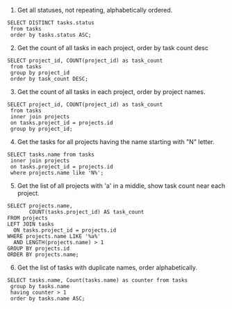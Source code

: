 1. Get all statuses, not repeating, alphabetically ordered.

```
SELECT DISTINCT tasks.status
 from tasks
 order by tasks.status ASC;
```

2. Get the count of all tasks in each project, order by task count desc

```
SELECT project_id, COUNT(project_id) as task_count
 from tasks
 group by project_id
 order by task_count DESC;
```

3. Get the count of all tasks in each project, order by project names.

```
SELECT project_id, COUNT(project_id) as task_count
 from tasks
 inner join projects
 on tasks.project_id = projects.id
 group by project_id;
```

4. Get the tasks for all projects having the name starting with "N" letter.

```
SELECT tasks.name from tasks
 inner join projects
 on tasks.project_id = projects.id
 where projects.name like 'N%';
```

5. Get the list of all projects with 'a' in a middle, show task count
   near each project.

```
SELECT projects.name,
       COUNT(tasks.project_id) AS task_count
FROM projects
LEFT JOIN tasks
  ON tasks.project_id = projects.id
WHERE projects.name LIKE '%a%'
  AND LENGTH(projects.name) > 1
GROUP BY projects.id
ORDER BY projects.name;
```

6. Get the list of tasks with duplicate names, order alphabetically.

```
SELECT tasks.name, Count(tasks.name) as counter from tasks
 group by tasks.name
 having counter > 1
 order by tasks.name ASC;
```
